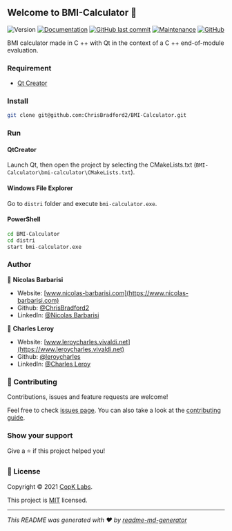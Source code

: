 ## Welcome to BMI-Calculator 👋
![Version](https://img.shields.io/badge/version-1.0.0-blue.svg?cacheSeconds=2592000)
[![Documentation](https://img.shields.io/badge/documentation-yes-brightgreen.svg)](https://github.com/ChrisBradford2/BMI-Calculator#readme)
[![GitHub last commit](https://img.shields.io/github/last-commit/ChrisBradford2/BMI-Calculator)](https://github.com/ChrisBradford2/BMI-Calculator/commits/)
[![Maintenance](https://img.shields.io/badge/Maintained%3F-no-red.svg)](https://github.com/ChrisBradford2/BMI-Calculator/graphs/commit-activity)
[![GitHub](https://img.shields.io/github/license/ChrisBradford2/BMI-Calculator?color=orange)](https://github.com/ChrisBradford2/BMI-Calculator/blob/master/LICENSE)

BMI calculator made in C ++ with Qt in the context of a C ++ end-of-module evaluation.

### Requirement

* [Qt Creator](https://www.qt.io/)

### Install

```sh
git clone git@github.com:ChrisBradford2/BMI-Calculator.git
```

### Run

#### QtCreator

Launch Qt, then open the project by selecting the CMakeLists.txt (`BMI-Calculator\bmi-calculator\CMakeLists.txt`).

#### Windows File Explorer

Go to `distri` folder and execute `bmi-calculator.exe`.

#### PowerShell

```sh
cd BMI-Calculator
cd distri
start bmi-calculator.exe
```

### Author

👤 **Nicolas Barbarisi**

* Website: [www.nicolas-barbarisi.com](https://www.nicolas-barbarisi.com)
* Github: [@ChrisBradford2](https://github.com/ChrisBradford2)
* LinkedIn: [@Nicolas Barbarisi ](https://www.linkedin.com/in/nicolas-barbarisi-a4a97a193/)

👤 **Charles Leroy**

* Website: [www.leroycharles.vivaldi.net](https://www.leroycharles.vivaldi.net)
* Github: [@leroycharles](https://github.com/leroycharles)
* LinkedIn: [@Charles Leroy](https://www.linkedin.com/in/leroycharles/)

### 🤝 Contributing

Contributions, issues and feature requests are welcome!

Feel free to check [issues page](https://github.com/ChrisBradford2/BMI-Calculator/issues). You can also take a look at the [contributing guide](https://github.com/ChrisBradford2/BMI-Calculator/blob/master/CONTRIBUTING.md).

### Show your support

Give a ⭐️ if this project helped you!


### 📝 License

Copyright © 2021 [CopK Labs](https://convergence-of-paprika.com/).

This project is [MIT](https://github.com/ChrisBradford2/BMI-Calculator/blob/master/LICENSE) licensed.

***
_This README was generated with ❤️ by [readme-md-generator](https://github.com/kefranabg/readme-md-generator)_
